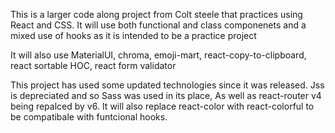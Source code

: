 This is a larger code along project from Colt steele that practices using React and CSS. It will use both functional and class componenets and a mixed use of hooks as it is intended to be a practice project

It will also use MaterialUI, chroma, emoji-mart, react-copy-to-clipboard, react sortable HOC, react form validator

This project has used some updated technologies since it was released. Jss is depreciated and so Sass was used in its place, As well as react-router v4 being repalced by v6. It will also replace react-color with react-colorful to be compatibale with funtcional hooks.